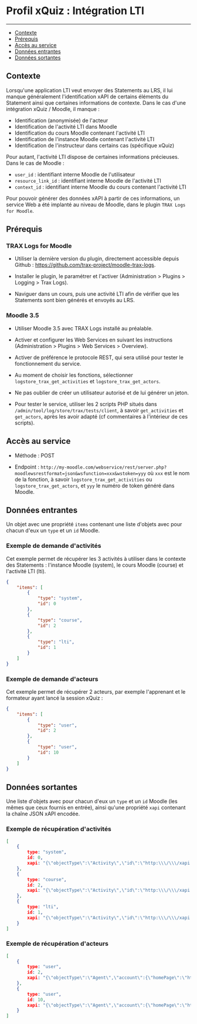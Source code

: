 # Profil xQuiz : Intégration LTI

---

- [Contexte](#context)
- [Prérequis](#requirements)
- [Accès au service](#access)
- [Données entrantes](#input)
- [Données sortantes](#output)


<a name="context"></a>
## Contexte

Lorsqu'une application LTI veut envoyer des Statements au LRS, il lui manque généralement l'identification xAPI de certains éléments du Statement ainsi que certaines informations de contexte. Dans le cas d'une intégration xQuiz / Moodle, il manque :

- Identification (anonymisée) de l'acteur
- Identification de l'activité LTI dans Moodle
- Identification du cours Moodle contenant l'activité LTI
- Identification de l'instance Moodle contenant l'activité LTI
- Identification de l'instructeur dans certains cas (spécifique xQuiz)

Pour autant, l'activité LTI dispose de certaines informations précieuses. Dans le cas de Moodle :

- `user_id` : identifiant interne Moodle de l'utilisateur
- `resource_link_id` : identifiant interne Moodle de l'activité LTI
- `context_id` : identifiant interne Moodle du cours contenant l'activité LTI

Pour pouvoir générer des données xAPI à partir de ces informations, un service Web a été implanté au niveau de Moodle, dans le plugin `TRAX Logs for Moodle`.


<a name="requirements"></a>
## Prérequis

### TRAX Logs for Moodle

- Utiliser la dernière version du plugin, directement accessible depuis Github : https://github.com/trax-project/moodle-trax-logs.

- Installer le plugin, le paramétrer et l'activer (Administration > Plugins > Logging > Trax Logs).

- Naviguer dans un cours, puis une activité LTI afin de vérifier que les Statements sont bien générés et envoyés au LRS.

### Moodle 3.5

- Utiliser Moodle 3.5 avec TRAX Logs installé au préalable.

- Activer et configurer les Web Services en suivant les instructions (Administration > Plugins > Web Services > Overview).

- Activer de préférence le protocole REST, qui sera utilisé pour tester le fonctionnement du service.

- Au moment de choisir les fonctions, sélectionner `logstore_trax_get_activities` et `logstore_trax_get_actors`. 

- Ne pas oublier de créer un utilisateur autorisé et de lui générer un jeton.

- Pour tester le service, utiliser les 2 scripts PHP situés dans `/admin/tool/log/store/trax/tests/client`, à savoir `get_activities` et `get_actors`, après les avoir adapté (cf commentaires à l'intérieur de ces scripts).


<a name="access"></a>
## Accès au service

- Méthode : POST

- Endpoint : `http://my-moodle.com/webservice/rest/server.php?moodlewsrestformat=json&wsfunction=xxx&wstoken=yyy` où `xxx` est le nom de la fonction, à savoir `logstore_trax_get_activities` ou `logstore_trax_get_actors`, et `yyy` le numéro de token généré dans Moodle.


<a name="input"></a>
## Données entrantes

Un objet avec une propriété `items` contenant une liste d'objets avec pour chacun d'eux un `type` et un  `id` Moodle.

### Exemple de demande d'activités

Cet exemple permet de récupérer les 3 activités à utiliser dans le contexte des Statements : l'instance Moodle (system), le cours Moodle (course) et l'activité LTI (lti).

``` json
{
    "items": [
        {
            "type": "system",
            "id": 0
        },
        {
            "type": "course",
            "id": 2
        },
        {
            "type": "lti",
            "id": 1
        }
    ]
}
```

### Exemple de demande d'acteurs

Cet exemple permet de récupérer 2 acteurs, par exemple l'apprenant et le formateur ayant lancé la session xQuiz :

``` json
{
    "items": [
        {
            "type": "user",
            "id": 2
        },
        {
            "type": "user",
            "id": 10
        }
    ]
}
```

<a name="output"></a>
## Données sortantes

Une liste d'objets avec pour chacun d'eux un `type` et un  `id` Moodle (les mêmes que ceux fournis en entrée), ainsi qu'une propriété `xapi` contenant la chaîne JSON xAPI encodée.

### Exemple de récupération d'activités

``` json
[
    {
        type: "system",
        id: 0,
        xapi: "{\"objectType\":\"Activity\",\"id\":\"http:\\\/\\\/xapi.moodle.test\\\/xapi\\\/activities\\\/system\",\"definition\":{\"type\":\"http:\\\/\\\/vocab.xapi.fr\\\/activities\\\/system\"}}"
    },
    {
        type: "course",
        id: 2,
        xapi: "{\"objectType\":\"Activity\",\"id\":\"http:\\\/\\\/xapi.moodle.test\\\/xapi\\\/activities\\\/course\\\/8acfd7a3-2490-40c8-9b61-ec65d518f7da\",\"definition\":{\"type\":\"http:\\\/\\\/vocab.xapi.fr\\\/activities\\\/course\"}}"
    },
    {
        type: "lti",
        id: 1,
        xapi: "{\"objectType\":\"Activity\",\"id\":\"http:\\\/\\\/xapi.moodle.test\\\/xapi\\\/activities\\\/lti\\\/e403e7ee-4cdd-4d25-b7d9-5de3569a1cc2\",\"definition\":{\"type\":\"http:\\\/\\\/vocab.xapi.fr\\\/activities\\\/external-activity\"}}"
    }
]
```

### Exemple de récupération d'acteurs


``` json
[
    {
        type: "user",
        id: 2,
        xapi: "{\"objectType\":\"Agent\",\"account\":{\"homePage\":\"http:\\\/\\\/xapi.moodle.test\",\"name\":\"23a5bb2e-80c5-464a-8472-632261df912d\"}}"
    },
    {
        type: "user",
        id: 10,
        xapi: "{\"objectType\":\"Agent\",\"account\":{\"homePage\":\"http:\\\/\\\/xapi.moodle.test\",\"name\":\"564642e-80c5-464a-8472-632264564564\"}}"
    }
]
```


